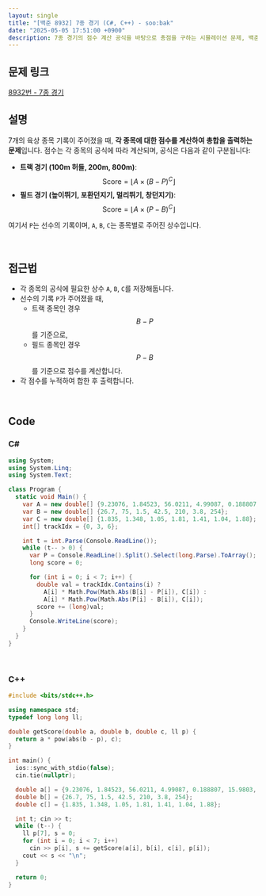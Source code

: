 ```yaml
---
layout: single
title: "[백준 8932] 7종 경기 (C#, C++) - soo:bak"
date: "2025-05-05 17:51:00 +0900"
description: 7종 경기의 점수 계산 공식을 바탕으로 총점을 구하는 시뮬레이션 문제, 백준 8932번 7종 경기 문제의 C# 및 C++ 풀이 및 해설
---
```


## 문제 링크
[8932번 - 7종 경기](https://www.acmicpc.net/problem/8932)

## 설명

7개의 육상 종목 기록이 주어졌을 때, **각 종목에 대한 점수를 계산하여 총합을 출력하는 문제**입니다.
점수는 각 종목의 공식에 따라 계산되며, 공식은 다음과 같이 구분됩니다:

- **트랙 경기 (100m 허들, 200m, 800m)**:
  $$
  	\text{Score} = \left\lfloor A\times (B - P)^C \right\rfloor
  $$
- **필드 경기 (높이뛰기, 포환던지기, 멀리뛰기, 창던지기)**:
  $$
  	\text{Score} = \left\lfloor A\times (P - B)^C \right\rfloor
  $$

여기서 `P`는 선수의 기록이며, `A`, `B`, `C`는 종목별로 주어진 상수입니다.

<br>

## 접근법

- 각 종목의 공식에 필요한 상수 `A`, `B`, `C`를 저장해둡니다.
- 선수의 기록 `P`가 주어졌을 때,
  - 트랙 종목인 경우 $$ B - P $$를 기준으로,
  - 필드 종목인 경우 $$ P - B $$를 기준으로 점수를 계산합니다.
- 각 점수를 누적하여 합한 후 출력합니다.

<br>

## Code

### C#

```csharp
using System;
using System.Linq;
using System.Text;

class Program {
  static void Main() {
    var A = new double[] {9.23076, 1.84523, 56.0211, 4.99087, 0.188807, 15.9803, 0.11193};
    var B = new double[] {26.7, 75, 1.5, 42.5, 210, 3.8, 254};
    var C = new double[] {1.835, 1.348, 1.05, 1.81, 1.41, 1.04, 1.88};
    int[] trackIdx = {0, 3, 6};

    int t = int.Parse(Console.ReadLine());
    while (t-- > 0) {
      var P = Console.ReadLine().Split().Select(long.Parse).ToArray();
      long score = 0;

      for (int i = 0; i < 7; i++) {
        double val = trackIdx.Contains(i) ?
          A[i] * Math.Pow(Math.Abs(B[i] - P[i]), C[i]) :
          A[i] * Math.Pow(Math.Abs(P[i] - B[i]), C[i]);
        score += (long)val;
      }
      Console.WriteLine(score);
    }
  }
}
```

<br>

### C++

```cpp
#include <bits/stdc++.h>

using namespace std;
typedef long long ll;

double getScore(double a, double b, double c, ll p) {
  return a * pow(abs(b - p), c);
}

int main() {
  ios::sync_with_stdio(false);
  cin.tie(nullptr);

  double a[] = {9.23076, 1.84523, 56.0211, 4.99087, 0.188807, 15.9803, 0.11193};
  double b[] = {26.7, 75, 1.5, 42.5, 210, 3.8, 254};
  double c[] = {1.835, 1.348, 1.05, 1.81, 1.41, 1.04, 1.88};

  int t; cin >> t;
  while (t--) {
    ll p[7], s = 0;
    for (int i = 0; i < 7; i++)
      cin >> p[i], s += getScore(a[i], b[i], c[i], p[i]);
    cout << s << "\n";
  }

  return 0;
}
```
